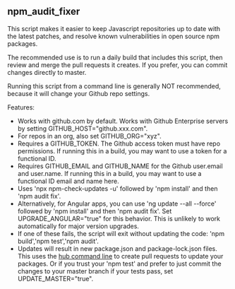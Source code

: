 ## npm_audit_fixer
This script makes it easier to keep Javascript repositories up to date with the latest patches, and resolve known vulnerabilities in open source npm packages.

The recommended use is to run a daily build that includes this script, then review and merge the pull requests it creates.  If you prefer, you can commit changes directly to master.

Running this script from a command line is generally NOT recommended, because it will change your Github repo settings.

Features:
- Works with github.com by default. Works with Github Enterprise servers by setting GITHUB_HOST="github.xxx.com".
- For repos in an org, also set GITHUB_ORG="xyz".
- Requires a GITHUB_TOKEN. The Github access token must have repo permissions. If running this in a build, you may want to use a token for a functional ID.
- Requires GITHUB_EMAIL and GITHUB_NAME for the Github user.email and user.name. If running this in a build, you may want to use a functional ID email and name here.
- Uses 'npx npm-check-updates -u' followed by 'npm install' and then 'npm audit fix'.
- Alternatively, for Angular apps, you can use 'ng update --all --force' followed by 'npm install' and then 'npm audit fix'. Set UPGRADE_ANGULAR="true" for this behavior. This is unlikely to work automatically for major version upgrades.
- If one of these fails, the script will exit without updating the code: 'npm build','npm test','npm audit'.
- Updates will result in new package.json and package-lock.json files. This uses the [hub command line](https://github.com/github/hub) to create pull requests to update your packages.  Or if you trust your 'npm test' and prefer to just commit the changes to your master branch if your tests pass, set UPDATE_MASTER="true".
